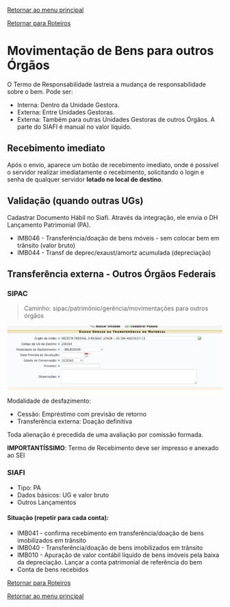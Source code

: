 [Retornar ao menu principal](https://github.com/Mateus-cpa/manual-material/blob/main/README.md)

[Retornar para Roteiros](https://github.com/Mateus-cpa/manual-material/blob/main/roteiros.md)
# Movimentação de Bens para outros Órgãos
O Termo de Responsabilidade lastreia a mudança de responsabilidade sobre o bem. Pode ser:
- Interna: Dentro da Unidade Gestora.
- Externa: Entre Unidades Gestoras. 
- Externa: Também para outras Unidades Gestoras de outros Órgãos. A parte do SIAFI é manual no valor líquido.

## Recebimento imediato
Após o envio, aparece um botão de recebimento imediato, onde é possível o servidor realizar imediatamente o recebimento, solicitando o login e senha de qualquer servidor **lotado no local de destino**.
## Validação (quando outras UGs)
Cadastrar Documento Hábil no Siafi. Através da integração, ele envia o DH Lançamento Patrimonial (PA). 
- IMB046 - Transferência/doação de bens móveis - sem colocar bem em trânsito (valor bruto)
- IMB044 - Transf de deprec/exaust/amortz acumulada (depreciação)
##  Transferência externa - Outros Órgãos Federais
### SIPAC
> Caminho: sipac/patrimônio/gerência/movimentações para outros órgãos

![Movimentação para outros Órgãos](https://github.com/Mateus-cpa/manual-material/blob/main/img/Transfer%C3%8Ancia%20externa%20outros%20%C3%B3rg%C3%A3os.PNG)

Modalidade de desfazimento: 
- Cessão: Empréstimo com previsão de retorno
- Transferência externa: Doação definitiva

Toda alienação é precedida de uma avaliação por comissão formada.

**IMPORTANTÍSSIMO**: Termo de Recebimento deve ser impresso e anexado ao SEI 
### SIAFI
- Tipo: PA
- Dados básicos: UG e valor bruto
- Outros Lançamentos
#### Situação (repetir para cada conta): 
- IMB041 - confirma recebimento em transferência/doação de bens imobilizados em trânsito
- IMB040 - Transferência/doação de bens imobilizados em trânsito
- IMB010 - Apuração de valor contábil líquido de bens imóveis pela baixa da depreciação.
Lançar a conta patrimonial de referência do bem
- Conta de bens recebidos 



[Retornar para Roteiros](https://github.com/Mateus-cpa/manual-material/blob/main/roteiros.md)

[Retornar ao menu principal](https://github.com/Mateus-cpa/manual-material/blob/main/README.md)